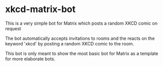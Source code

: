 # xkcd-matrix-bot
This is a very simple bot for Matrix which posts a random XKCD comic on request

The bot automatically accepts invitations to rooms and the reacts on the keyword 'xkcd' by posting a random XKCD comic to the room.

This bot is only meant to show the most basic bot for Matrix as a template for more elaborate bots.
